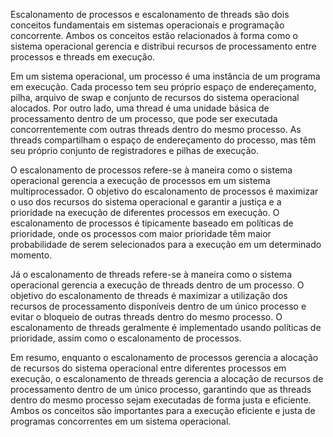 Escalonamento de processos e escalonamento de threads são dois conceitos fundamentais em sistemas operacionais e programação concorrente. Ambos os conceitos estão relacionados à forma como o sistema operacional gerencia e distribui recursos de processamento entre processos e threads em execução.

Em um sistema operacional, um processo é uma instância de um programa em execução. Cada processo tem seu próprio espaço de endereçamento, pilha, arquivo de swap e conjunto de recursos do sistema operacional alocados. Por outro lado, uma thread é uma unidade básica de processamento dentro de um processo, que pode ser executada concorrentemente com outras threads dentro do mesmo processo. As threads compartilham o espaço de endereçamento do processo, mas têm seu próprio conjunto de registradores e pilhas de execução.

O escalonamento de processos refere-se à maneira como o sistema operacional gerencia a execução de processos em um sistema multiprocessador. O objetivo do escalonamento de processos é maximizar o uso dos recursos do sistema operacional e garantir a justiça e a prioridade na execução de diferentes processos em execução. O escalonamento de processos é tipicamente baseado em políticas de prioridade, onde os processos com maior prioridade têm maior probabilidade de serem selecionados para a execução em um determinado momento.

Já o escalonamento de threads refere-se à maneira como o sistema operacional gerencia a execução de threads dentro de um processo. O objetivo do escalonamento de threads é maximizar a utilização dos recursos de processamento disponíveis dentro de um único processo e evitar o bloqueio de outras threads dentro do mesmo processo. O escalonamento de threads geralmente é implementado usando políticas de prioridade, assim como o escalonamento de processos.

Em resumo, enquanto o escalonamento de processos gerencia a alocação de recursos do sistema operacional entre diferentes processos em execução, o escalonamento de threads gerencia a alocação de recursos de processamento dentro de um único processo, garantindo que as threads dentro do mesmo processo sejam executadas de forma justa e eficiente. Ambos os conceitos são importantes para a execução eficiente e justa de programas concorrentes em um sistema operacional.
